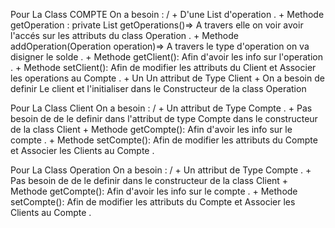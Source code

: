 
Pour  La Class COMPTE  On a  besoin :
/
    + D'une List d'operation .
    + Methode getOperation : private List<Operation> getOperations()=> A travers elle on voir avoir l'accés sur les attributs
                                         du class Operation .
    + Methode addOperation(Operation operation)=> A travers le type d'operation on va disigner le solde .
    + Methode getClient(): Afin d'avoir les info sur  l'operation .
    + Methode setClient(): Afin de modifier les attributs du Client  et Associer les operations au Compte .
    + Un Un attribut de Type Client
    + On a besoin de definir Le client et l'initialiser dans le Constructeur de la class Operation
    
Pour  La Class Client   On a  besoin :
/
    + Un attribut de Type Compte .
    + Pas besoin de de le definir dans l'attribut de type Compte dans  le constructeur de la class Client 
    + Methode getCompte(): Afin d'avoir les info sur  le compte .
    + Methode setCompte(): Afin de modifier les attributs du Compte  et Associer les Clients au Compte .

Pour La Class Operation  On a  besoin :
/
    + Un attribut de Type Compte .
    + Pas besoin de de le definir dans le constructeur de la class Client 
    + Methode getCompte(): Afin d'avoir les info sur  le compte .
    + Methode setCompte(): Afin de modifier les attributs du Compte  et Associer les Clients au Compte .




    
